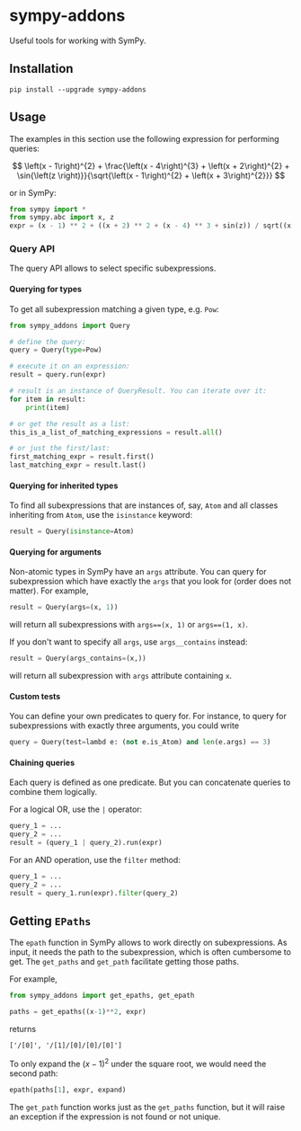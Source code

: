 # sympy-addons

Useful tools for working with SymPy.

## Installation

```
pip install --upgrade sympy-addons
```

## Usage

The examples in this section use
the following expression for performing queries:

$$
\left(x - 1\right)^{2} + \frac{\left(x - 4\right)^{3} + \left(x + 2\right)^{2} + \sin{\left(z \right)}}{\sqrt{\left(x - 1\right)^{2} + \left(x + 3\right)^{2}}}
$$

or in SymPy:

```python
from sympy import *
from sympy.abc import x, z
expr = (x - 1) ** 2 + ((x + 2) ** 2 + (x - 4) ** 3 + sin(z)) / sqrt((x - 1) ** 2 + (x + 3) ** 2)
```

### Query API

The query API allows to select specific subexpressions. 

#### Querying for types

To get all subexpression matching a given type, e.g. `Pow`:

```python
from sympy_addons import Query

# define the query:
query = Query(type=Pow)

# execute it on an expression:
result = query.run(expr)

# result is an instance of QueryResult. You can iterate over it:
for item in result:
    print(item)

# or get the result as a list:
this_is_a_list_of_matching_expressions = result.all()

# or just the first/last:
first_matching_expr = result.first()
last_matching_expr = result.last()

```

#### Querying for inherited types

To find all subexpressions that are instances of, say, `Atom` and all 
classes inheriting from `Atom`, use the `isinstance` keyword:

```python
result = Query(isinstance=Atom)
```

#### Querying for arguments

Non-atomic types in SymPy have an `args` attribute. You can query for
subexpression which have exactly the `args` that you look for (order does not matter).
For example,

```python
result = Query(args=(x, 1))
```

will return all subexpressions with `args==(x, 1)` or `args==(1, x)`.

If you don't want to specify all `args`, use `args__contains` instead:

```python
result = Query(args_contains=(x,))
```

will return all subexpression with `args` attribute containing `x`.

#### Custom tests

You can define your own predicates to query for. For instance, to
query for subexpressions with exactly three arguments, you could write

```python
query = Query(test=lambd e: (not e.is_Atom) and len(e.args) == 3)
```

#### Chaining queries

Each query is defined as one predicate. But you can concatenate queries
to combine them logically. 

For a logical OR, use the `|` operator:

```python
query_1 = ...
query_2 = ...
result = (query_1 | query_2).run(expr) 
```

For an AND operation, use the `filter` method:

```python
query_1 = ...
query_2 = ...
result = query_1.run(expr).filter(query_2)
```


## Getting `EPaths`

The `epath` function in SymPy allows to work directly on subexpressions. As input, it needs
the path to the subexpression, which is often cumbersome to get. The `get_paths` and `get_path`
facilitate getting those paths.

For example,

```python
from sympy_addons import get_epaths, get_epath

paths = get_epaths((x-1)**2, expr)
```

returns

```
['/[0]', '/[1]/[0]/[0]/[0]']
```

To only expand the $(x-1)^2$ under the square root, we would need the second path:

```python
epath(paths[1], expr, expand)
```

The `get_path` function works just as the `get_paths` function, but it will raise
an exception if the expression is not found or not unique.

